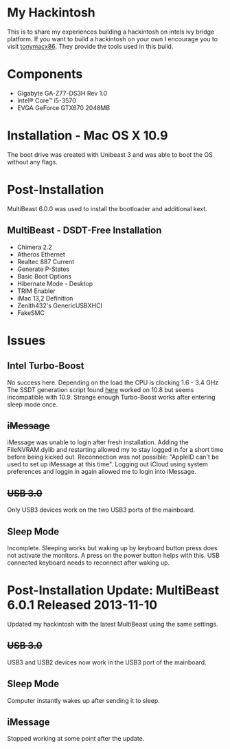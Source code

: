 # My Hackintosh

This is to share my experiences building a hackintosh on intels ivy bridge platform. If you want to build a hackintosh on your own I  encourage you to visit [tonymacx86](http://tonymacx86.com). They provide the tools used in this build.

# Components

* Gigabyte GA-Z77-DS3H Rev 1.0
* Intel® Core™ i5-3570
* EVGA GeForce GTX670 2048MB

# Installation - Mac OS X 10.9

The boot drive was created with Unibeast 3 and was able to boot the OS without any flags.

# Post-Installation

MultiBeast 6.0.0 was used to install the bootloader and additional kext.

## MultiBeast - DSDT-Free Installation

* Chimera 2.2
* Atheros Ethernet
* Realtec 887 Current
* Generate P-States
* Basic Boot Options
* Hibernate Mode - Desktop
* TRIM Enabler
* iMac 13,2 Definition
* Zenith432's GenericUSBXHCI
* FakeSMC

# Issues

## Intel Turbo-Boost

No success here. Depending on the load the CPU is clocking 1.6 - 3.4 GHz The SSDT generation script found [here](http://www.tonymacx86.com/ssdt/86906-ssdt-generation-script-ivybridge-pm.html) worked on 10.8 but seems incompatible with 10.9. Strange enough Turbo-Boost works after entering sleep mode once. 

## ~~iMessage~~

iMessage was unable to login after fresh installation. Adding the FileNVRAM.dylib and restarting allowed my to stay logged in for a short time before being kicked out. Reconnection was not possible: "AppleID can't be used to set up iMessage at this time". Logging out iCloud using system preferences and loggin in again allowed me to login into iMessage.

## ~~USB 3.0~~

Only USB3 devices work on the two USB3 ports of the mainboard. 

## Sleep Mode

Incomplete. Sleeping works but waking up by keyboard button press does not activate the monitors. A press on the power button helps with this. USB connected keyboard needs to reconnect after waking up.


# Post-Installation Update: MultiBeast 6.0.1 Released 2013-11-10

Updated my hackintosh with the latest MultiBeast using the same settings.

## ~~USB 3.0~~

USB3 and USB2 devices now work in the USB3 port of the mainboard.

## Sleep Mode

Computer instantly wakes up after sending it to sleep.

## iMessage 

Stopped working at some point after the update.